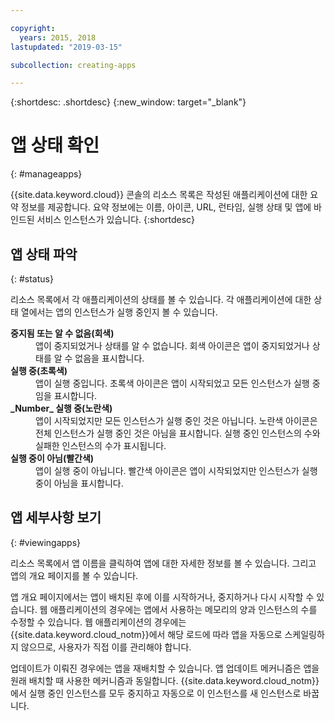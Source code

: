 ```yaml
---

copyright:
  years: 2015, 2018
lastupdated: "2019-03-15"

subcollection: creating-apps

---
```


{:shortdesc: .shortdesc}
{:new_window: target="_blank"}

# 앱 상태 확인
{: #manageapps}

{{site.data.keyword.cloud}} 콘솔의 리소스 목록은 작성된 애플리케이션에 대한 요약 정보를 제공합니다. 요약 정보에는 이름, 아이콘, URL, 런타임, 실행 상태 및 앱에 바인드된 서비스 인스턴스가 있습니다.
{:shortdesc}

## 앱 상태 파악
{: #status}

리소스 목록에서 각 애플리케이션의 상태를 볼 수 있습니다. 각 애플리케이션에 대한 상태 열에서는 앱의 인스턴스가 실행 중인지 볼 수 있습니다.

<dl>
<dt>
<strong>
중지됨 또는 알 수 없음(회색)
</strong>
</dt>
<dd>
앱이 중지되었거나 상태를 알 수 없습니다. 회색 아이콘은 앱이 중지되었거나 상태를 알 수 없음을 표시합니다.
</dd>
<dt>
<strong>
실행 중(초록색)
</strong>
</dt>
<dd>
앱이 실행 중입니다. 초록색 아이콘은 앱이 시작되었고 모든 인스턴스가 실행 중임을 표시합니다.
</dd>
<dt>
<strong>
_Number_  실행 중(노란색)
</strong>
</dt>
<dd>
앱이 시작되었지만 모든 인스턴스가 실행 중인 것은 아닙니다. 노란색 아이콘은 전체 인스턴스가 실행 중인 것은 아님을 표시합니다. 실행 중인 인스턴스의 수와 실패한 인스턴스의 수가 표시됩니다.
</dd>
<dt>
<strong>
실행 중이 아님(빨간색)
</strong>
</dt>
<dd>
앱이 실행 중이 아닙니다. 빨간색 아이콘은 앱이 시작되었지만 인스턴스가 실행 중이 아님을 표시합니다.
</dd>
</dl>

## 앱 세부사항 보기
{: #viewingapps}

리소스 목록에서 앱 이름을 클릭하여 앱에 대한 자세한 정보를 볼 수 있습니다. 그리고 앱의 개요 페이지를 볼 수 있습니다.

앱 개요 페이지에서는 앱이 배치된 후에 이를 시작하거나, 중지하거나 다시 시작할 수 있습니다. 웹 애플리케이션의 경우에는 앱에서 사용하는 메모리의 양과 인스턴스의 수를 수정할 수 있습니다. 웹 애플리케이션의 경우에는 {{site.data.keyword.cloud_notm}}에서 해당 로드에 따라 앱을 자동으로 스케일링하지 않으므로, 사용자가 직접 이를 관리해야 합니다.

업데이트가 이뤄진 경우에는 앱을 재배치할 수 있습니다. 앱 업데이트 메커니즘은 앱을 원래 배치할 때 사용한 메커니즘과 동일합니다. {{site.data.keyword.cloud_notm}}에서 실행 중인 인스턴스를 모두 중지하고 자동으로 이 인스턴스를 새 인스턴스로 바꿉니다.
